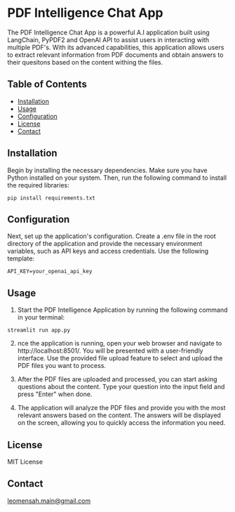 # PDF Intelligence Chat App

The PDF Intelligence Chat App is a powerful A.I application built
using LangChain, PyPDF2 and OpenAI API to assist users in 
interacting with multiple PDF's. With its advanced capabilities, 
this application allows users to extract relevant information from 
PDF documents and obtain answers to their quesitons based on the 
content withing the files.

## Table of Contents

- [Installation](#installation)
- [Usage](#usage)
- [Configuration](#configuration)
- [License](#license)
- [Contact](#contact)


## Installation

Begin by installing the necessary dependencies. Make sure you have Python installed on your system. Then, run the following command to install the required libraries:

```shell
pip install requirements.txt
```

## Configuration

Next, set up the application's configuration. Create a .env file in the root directory of the application and provide the necessary environment variables, such as API keys and access credentials. Use the following template:
```shell
API_KEY=your_openai_api_key
```

## Usage
1. Start the PDF Intelligence Application by running the following command in your terminal:
```shell
streamlit run app.py
```
2. nce the application is running, open your web browser and navigate to http://localhost:8501/. You will be presented with a user-friendly interface. Use the provided file upload feature to select and upload the PDF files you want to process.

3. After the PDF files are uploaded and processed, you can start asking questions about the content. Type your question into the input field and press "Enter" when done.

4. The application will analyze the PDF files and provide you with the most relevant answers based on the content. The answers will be displayed on the screen, allowing you to quickly access the information you need.

## License
MIT License

## Contact
leomensah.main@gmail.com

